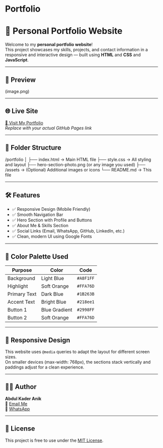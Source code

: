 # Portfolio
# 💼 Personal Portfolio Website

Welcome to my **personal portfolio website**!  
This project showcases my skills, projects, and contact information in a responsive and interactive design — built using **HTML** and **CSS** and **JavaScript**.

---

## 📸 Preview

(image.png)

---

## 🌐 Live Site

[🔗 Visit My Portfolio](https://anik071.github.io/portfolio/)  
_Replace with your actual GitHub Pages link_

---

## 📁 Folder Structure

/portfolio
│
├── index.html → Main HTML file
├── style.css → All styling and layout
├── hero-section-photo.png (or any image you used)
├── /assets → (Optional) Additional images or icons
└── README.md → This file

---

## 🛠️ Features

- ✅ Responsive Design (Mobile Friendly)
- ✅ Smooth Navigation Bar
- ✅ Hero Section with Profile and Buttons
- ✅ About Me & Skills Section
- ✅ Social Links (Email, WhatsApp, GitHub, LinkedIn, etc.)
- ✅ Clean, modern UI using Google Fonts

---

## 🎨 Color Palette Used

| Purpose       | Color           | Code       |
|---------------|------------------|------------|
| Background    | Light Blue       | `#A8F1FF`  |
| Highlight     | Soft Orange      | `#FFA76D`  |
| Primary Text  | Dark Blue        | `#1B263B`  |
| Accent Text   | Bright Blue      | `#218ee1`  |
| Button 1      | Blue Gradient    | `#2998FF`  |
| Button 2      | Soft Orange      | `#FFA76D`  |

---

## 📱 Responsive Design

This website uses `@media` queries to adapt the layout for different screen sizes.  
On smaller devices (max-width: 768px), the sections stack vertically and paddings adjust for a clean experience.

---

## 🧑‍💻 Author

**Abdul Kader Anik**  
📧 [Email Me](mailto:your-email@example.com)  
💬 [WhatsApp](https://wa.me/8801XXXXXXXXX)

---

## 📌 License

This project is free to use under the [MIT License](LICENSE).
